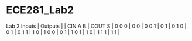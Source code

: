 ECE281_Lab2
===========

Lab 2
Inputs	| Outputs |
| CIN	 A 	B	| COUT  S |
0	 0	0	| 0	 0 |
0	 0	1	| 0  1 |
0	 1	0 |	0	 1 |
0	 1	1	| 1	 0 |
1	 0	0	| 0	 1 |
1	 0	1	| 1	 0 |
1	 1 	1	| 1	 1 |
